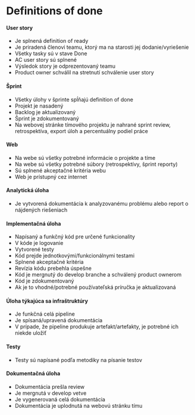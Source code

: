 # Definitions of done

#### User story

- Je splnená definition of ready 
- Je priradená členovi teamu, ktorý ma na starosti jej dodanie/vyriešenie
- Všetky tasky sú v stave Done
- AC user story sú splnené 
- Výsledok story je odprezentovaný teamu 
- Product owner schválil na stretnutí schválenie user story


#### Šprint

- Všetky úlohy v šprinte spĺňajú definition of done
- Projekt je nasadený
- Backlog je aktualizovaný
- Šprint je zdokumentovaný 
- Na webovej stránke tímového projektu je nahrané sprint review, retrospektíva, export úloh a percentuálny podiel práce


#### Web

- Na webe sú všetky potrebné informácie o projekte a tíme
- Na webe sú všetky potrebné súbory (retrospektívy, šprint reporty)
- Sú splnené akceptačné kritéria webu
- Web je prístupný cez internet


#### Analytická úloha

- Je vytvorená dokumentácia k analyzovanému problému alebo report o nájdených riešeniach

#### Implementačná úloha

- Napísaný a funkčný kód pre určené funkcionality
- V kóde je logovanie
- Vytvorené testy
- Kód prejde jednotkovými/funkcionálnymi testami
- Splnené akceptačné kritéria
- Revízia kódu prebehla úspešne
- Kód je mergnutý do develop branche a schválený product ownerom
- Kód je zdokumentovaný
- Ak je to vhodné/potrebné používateľská príručka je aktualizovaná


#### Úloha týkajúca sa infraštruktúry

- Je funkčná celá pipeline
- Je spísaná/upravená dokumentácia
- V prípade, že pipeline produkuje artefakt/artefakty, je potrebné ich niekde uložiť

#### Testy

- Testy sú napísané podľa metodiky na písanie testov

#### Dokumentačná úloha

- Dokumentácia prešla review
- Je mergnutá v develop vetve
- Je vygenerovaná celá dokumentácia
- Dokumentácia je uplodnutá na webovú stránku tímu
